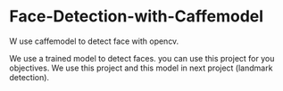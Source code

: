# Face-Detection-with-Caffemodel
W use caffemodel to detect face with opencv.

We use a trained model to detect faces. you can use this project for you objectives. We use this project and this model in next project (landmark detection).
